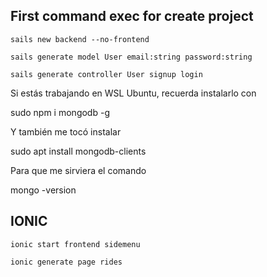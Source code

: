 ## First command exec for create project

```
sails new backend --no-frontend

sails generate model User email:string password:string

sails generate controller User signup login
```

Si estás trabajando en WSL Ubuntu, recuerda instalarlo con

sudo npm i mongodb -g

Y también me tocó instalar

sudo apt install mongodb-clients

Para que me sirviera el comando

mongo -version

## IONIC

```
ionic start frontend sidemenu

ionic generate page rides
```
